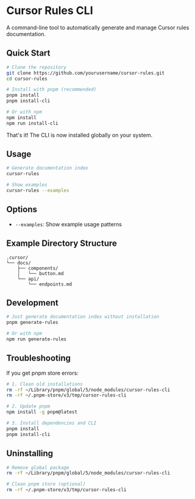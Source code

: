 # Cursor Rules CLI

A command-line tool to automatically generate and manage Cursor rules documentation.

## Quick Start

```bash
# Clone the repository
git clone https://github.com/yourusername/cursor-rules.git
cd cursor-rules

# Install with pnpm (recommended)
pnpm install
pnpm install-cli

# Or with npm
npm install
npm run install-cli
```

That's it! The CLI is now installed globally on your system.

## Usage

```bash
# Generate documentation index
cursor-rules

# Show examples
cursor-rules --examples
```

## Options

- `--examples`: Show example usage patterns

## Example Directory Structure

```
.cursor/
└── docs/
    ├── components/
    │   └── button.md
    └── api/
        └── endpoints.md
```

## Development

```bash
# Just generate documentation index without installation
pnpm generate-rules

# Or with npm
npm run generate-rules
```

## Troubleshooting

If you get pnpm store errors:

```bash
# 1. Clean old installations
rm -rf ~/Library/pnpm/global/5/node_modules/cursor-rules-cli
rm -rf ~/.pnpm-store/v3/tmp/cursor-rules-cli

# 2. Update pnpm
npm install -g pnpm@latest

# 3. Install dependencies and CLI
pnpm install
pnpm install-cli
```

## Uninstalling

```bash
# Remove global package
rm -rf ~/Library/pnpm/global/5/node_modules/cursor-rules-cli

# Clean pnpm store (optional)
rm -rf ~/.pnpm-store/v3/tmp/cursor-rules-cli
```